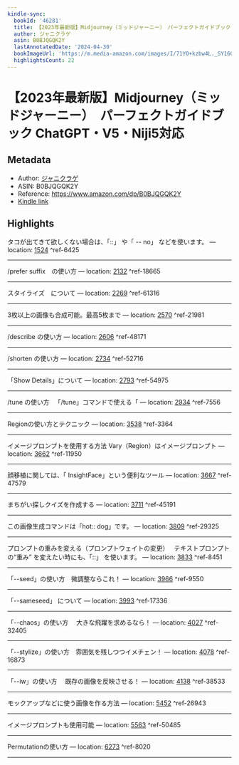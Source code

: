 ```yaml
---
kindle-sync:
  bookId: '46281'
  title: 【2023年最新版】Midjourney（ミッドジャーニー）　パーフェクトガイドブック ChatGPT・V5・Niji5対応
  author: ジャニクラゲ
  asin: B0BJQGQK2Y
  lastAnnotatedDate: '2024-04-30'
  bookImageUrl: 'https://m.media-amazon.com/images/I/71YO+kzbw4L._SY160.jpg'
  highlightsCount: 22
---
```

# 【2023年最新版】Midjourney（ミッドジャーニー）　パーフェクトガイドブック ChatGPT・V5・Niji5対応
## Metadata
* Author: [ジャニクラゲ](https://www.amazon.comundefined)
* ASIN: B0BJQGQK2Y
* Reference: https://www.amazon.com/dp/B0BJQGQK2Y
* [Kindle link](kindle://book?action=open&asin=B0BJQGQK2Y)

## Highlights
タコが出てきて欲しくない場合は、「::」 や「 -- no」 などを使います。 — location: [1524](kindle://book?action=open&asin=B0BJQGQK2Y&location=1524) ^ref-6425

---
/prefer suffix　の使い方 — location: [2132](kindle://book?action=open&asin=B0BJQGQK2Y&location=2132) ^ref-18665

---
スタイライズ　について — location: [2269](kindle://book?action=open&asin=B0BJQGQK2Y&location=2269) ^ref-61316

---
3枚以上の画像も合成可能。最高5枚まで — location: [2570](kindle://book?action=open&asin=B0BJQGQK2Y&location=2570) ^ref-21981

---
/describe の使い方 — location: [2606](kindle://book?action=open&asin=B0BJQGQK2Y&location=2606) ^ref-48171

---
/shorten の使い方 — location: [2734](kindle://book?action=open&asin=B0BJQGQK2Y&location=2734) ^ref-52716

---
「Show Details」について — location: [2793](kindle://book?action=open&asin=B0BJQGQK2Y&location=2793) ^ref-54975

---
/tune の使い方   「/tune」コマンドで使える「 — location: [2934](kindle://book?action=open&asin=B0BJQGQK2Y&location=2934) ^ref-7556

---
Regionの使い方とテクニック — location: [3538](kindle://book?action=open&asin=B0BJQGQK2Y&location=3538) ^ref-3364

---
イメージプロンプトを使用する方法 Vary（Region）はイメージプロンプト — location: [3662](kindle://book?action=open&asin=B0BJQGQK2Y&location=3662) ^ref-11950

---
顔移植に関しては、「 InsightFace」という便利なツール — location: [3667](kindle://book?action=open&asin=B0BJQGQK2Y&location=3667) ^ref-47579

---
まちがい探しクイズを作成する — location: [3711](kindle://book?action=open&asin=B0BJQGQK2Y&location=3711) ^ref-45191

---
この画像生成コマンドは「hot:: dog」です。 — location: [3809](kindle://book?action=open&asin=B0BJQGQK2Y&location=3809) ^ref-29325

---
プロンプトの重みを変える（プロンプトウェイトの変更）   テキストプロンプトの“重み” を変えたい時にも、「::」 を使います。 — location: [3833](kindle://book?action=open&asin=B0BJQGQK2Y&location=3833) ^ref-8451

---
「--seed」の使い方　微調整ならこれ！ — location: [3966](kindle://book?action=open&asin=B0BJQGQK2Y&location=3966) ^ref-9550

---
「--sameseed」 について — location: [3993](kindle://book?action=open&asin=B0BJQGQK2Y&location=3993) ^ref-17336

---
「--chaos」の使い方 　大きな飛躍を求めるなら！ — location: [4027](kindle://book?action=open&asin=B0BJQGQK2Y&location=4027) ^ref-32405

---
「--stylize」の使い方　雰囲気を残しつつイメチェン！ — location: [4078](kindle://book?action=open&asin=B0BJQGQK2Y&location=4078) ^ref-16873

---
「--iw」の使い方 　既存の画像を反映させる！ — location: [4138](kindle://book?action=open&asin=B0BJQGQK2Y&location=4138) ^ref-38533

---
モックアップなどに使う画像を作る方法 — location: [5452](kindle://book?action=open&asin=B0BJQGQK2Y&location=5452) ^ref-26943

---
イメージプロンプトも使用可能 — location: [5563](kindle://book?action=open&asin=B0BJQGQK2Y&location=5563) ^ref-50485

---
Permutationの使い方 — location: [6273](kindle://book?action=open&asin=B0BJQGQK2Y&location=6273) ^ref-8020

---

